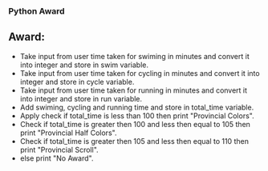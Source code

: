 ### Python Award

## Award:
- Take input from user time taken for swiming in minutes and convert it into integer and store in swim variable.
- Take input from user time taken for cycling in minutes and convert it into integer and store in cycle variable.
- Take input from user time taken for running in minutes and convert it into integer and store in run variable.
- Add swiming, cycling and running time and store in total_time variable.
- Apply check if total_time is less than 100 then print "Provincial Colors".
- Check if total_time is greater then 100 and less then equal to 105 then print "Provincial Half Colors".
- Check if total_time is greater then 105 and less then equal to 110 then print "Provincial Scroll".
- else print "No Award".
